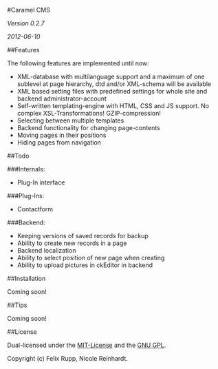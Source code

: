 #Caramel CMS

*Version 0.2.7*

*2012-06-10*


##Features


The following features are implemented until now:

* XML-database with multilanguage support and a maximum of one sublevel at page hierarchy, dtd and/or XML-schema will be available
* XML based setting files with predefined settings for whole site and backend administrator-account
* Self-written templating-engine with HTML, CSS and JS support. No complex XSL-Transformations! GZIP-compression!
* Selecting between multiple templates
* Backend functionality for changing page-contents
* Moving pages in their positions
* Hiding pages from navigation 


##Todo


###Internals:

* Plug-In interface


###Plug-Ins:

* Contactform


###Backend:

* Keeping versions of saved records for backup
* Ability to create new records in a page
* Backend localization
* Ability to select position of new page when creating
* Ability to upload pictures in ckEditor in backend


##Installation

Coming soon!


##Tips

Coming soon!


##License

Dual-licensed under the [MIT-License](http://www.opensource.org/licenses/mit-license.php) and the [GNU GPL](http://www.gnu.org/licenses/gpl.html).

Copyright (c) Felix Rupp, Nicole Reinhardt.
